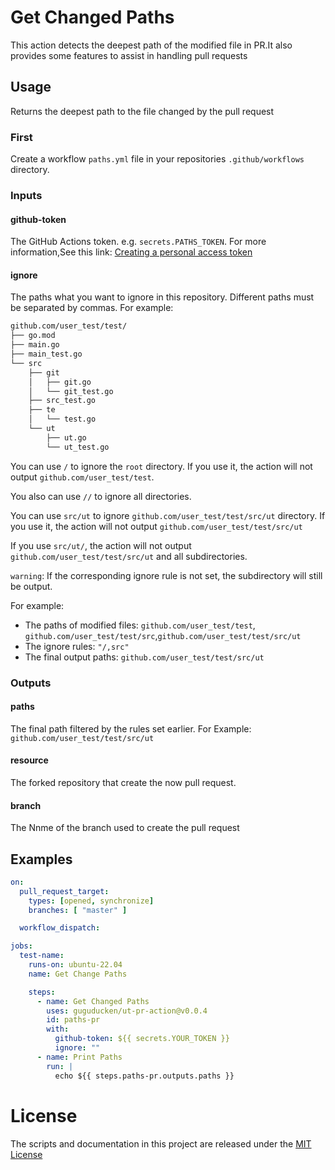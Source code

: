 # Get Changed Paths

This action detects the deepest path of the modified file in PR.It also provides some features to assist in handling pull requests

## Usage

Returns the deepest path to the file changed by the pull request

### First

Create a workflow `paths.yml` file in your repositories `.github/workflows `directory.

### Inputs

#### github-token

The GitHub Actions token. e.g. `secrets.PATHS_TOKEN`. For more information,See this link: [Creating a personal access token](https://docs.github.com/cn/authentication/keeping-your-account-and-data-secure/creating-a-personal-access-token)

#### ignore

The paths what you want to ignore in this repository. Different paths must be separated by commas. For example: 

~~~bash
github.com/user_test/test/
├── go.mod
├── main.go
├── main_test.go
└── src
    ├── git
    │   ├── git.go
    │   └── git_test.go
    ├── src_test.go
    ├── te
    │   └── test.go
    └── ut
        ├── ut.go
        └── ut_test.go
~~~

You can use `/` to ignore the `root` directory. If you use it, the action will not output `github.com/user_test/test`.

You also can use `//` to ignore all directories.

You can use `src/ut` to ignore `github.com/user_test/test/src/ut` directory. If you use it, the action will not output `github.com/user_test/test/src/ut`

If you use `src/ut/`, the action will not output `github.com/user_test/test/src/ut` and all subdirectories.

`warning`: If the corresponding ignore rule is not set, the subdirectory will still be output.

For example: 

- The paths of modified files: `github.com/user_test/test`,` github.com/user_test/test/src`,`github.com/user_test/test/src/ut`
- The ignore rules: `"/,src"`
- The final output paths: `github.com/user_test/test/src/ut`

### Outputs

#### paths

The final path filtered by the rules set earlier. For Example: `github.com/user_test/test/src/ut`

#### resource

The forked repository that create the now pull request. 

#### branch

The Nnme of the branch used to create the pull request

## Examples

~~~yaml
on:
  pull_request_target:
    types: [opened, synchronize]
    branches: [ "master" ]

  workflow_dispatch:

jobs:
  test-name:
    runs-on: ubuntu-22.04
    name: Get Change Paths

    steps:
      - name: Get Changed Paths
        uses: guguducken/ut-pr-action@v0.0.4
        id: paths-pr
        with:
          github-token: ${{ secrets.YOUR_TOKEN }}
          ignore: ""
      - name: Print Paths
        run: |
          echo ${{ steps.paths-pr.outputs.paths }}
~~~

# License

The scripts and documentation in this project are released under the [MIT License](https://github.com/guguducken/change-paths-action/blob/master/LICENSE)